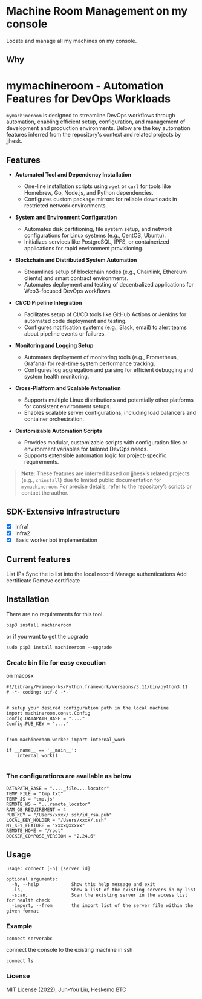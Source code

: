 # Machine Room Management on my console

Locate and manage all my machines on my console.

## Why

# mymachineroom - Automation Features for DevOps Workloads

`mymachineroom` is designed to streamline DevOps workflows through automation, enabling efficient setup, configuration, and management of development and production environments. Below are the key automation features inferred from the repository's context and related projects by jjhesk.

## Features

- **Automated Tool and Dependency Installation**
  - One-line installation scripts using `wget` or `curl` for tools like Homebrew, Go, Node.js, and Python dependencies.
  - Configures custom package mirrors for reliable downloads in restricted network environments.

- **System and Environment Configuration**
  - Automates disk partitioning, file system setup, and network configurations for Linux systems (e.g., CentOS, Ubuntu).
  - Initializes services like PostgreSQL, IPFS, or containerized applications for rapid environment provisioning.

- **Blockchain and Distributed System Automation**
  - Streamlines setup of blockchain nodes (e.g., Chainlink, Ethereum clients) and smart contract environments.
  - Automates deployment and testing of decentralized applications for Web3-focused DevOps workflows.

- **CI/CD Pipeline Integration**
  - Facilitates setup of CI/CD tools like GitHub Actions or Jenkins for automated code deployment and testing.
  - Configures notification systems (e.g., Slack, email) to alert teams about pipeline events or failures.

- **Monitoring and Logging Setup**
  - Automates deployment of monitoring tools (e.g., Prometheus, Grafana) for real-time system performance tracking.
  - Configures log aggregation and parsing for efficient debugging and system health monitoring.

- **Cross-Platform and Scalable Automation**
  - Supports multiple Linux distributions and potentially other platforms for consistent environment setups.
  - Enables scalable server configurations, including load balancers and container orchestration.

- **Customizable Automation Scripts**
  - Provides modular, customizable scripts with configuration files or environment variables for tailored DevOps needs.
  - Supports extensible automation logic for project-specific requirements.

> **Note**: These features are inferred based on jjhesk’s related projects (e.g., `cninstall`) due to limited public documentation for `mymachineroom`. For precise details, refer to the repository’s scripts or contact the author.

## SDK-Extensive Infrastructure

- [x] Infra1
- [x] Infra2
- [x] Basic worker bot implementation

## Current features

List IPs
Sync the ip list into the local record
Manage authentications
Add certificate
Remove certificate

## Installation

There are no requirements for this tool.

```
pip3 install machineroom
```

or if you want to get the upgrade

```
sudo pip3 install machineroom --upgrade
```

### Create bin file for easy execution

on macosx

```
#!/Library/Frameworks/Python.framework/Versions/3.11/bin/python3.11
# -*- coding: utf-8 -*-


# setup your desired configuration path in the local machine
import machineroom.const.Config
Config.DATAPATH_BASE = "...."
Config.PUB_KEY = "...."


from machineroom.worker import internal_work

if __name__ == '__main__':
    internal_work()


```

### The configurations are available as below

```
DATAPATH_BASE = "...._file....locator"
TEMP_FILE = "tmp.txt"
TEMP_JS = "tmp.js"
REMOTE_WS = "...remote_locator"
RAM_GB_REQUIREMENT = 4
PUB_KEY = "/Users/xxxx/.ssh/id_rsa.pub"
LOCAL_KEY_HOLDER = "/Users/xxxx/.ssh"
MY_KEY_FEATURE = "xxxx@xxxxx"
REMOTE_HOME = "/root"
DOCKER_COMPOSE_VERSION = "2.24.6"
```

## Usage

```
usage: connect [-h] [server id]

optional arguments:
  -h, --help            Show this help message and exit
  -ls,                  Show a list of the existing servers in my list
  -scan,                Scan the existing server in the access list for health check
  -import, --from       the import list of the server file within the given format
```

### Example

```
connect serverabc
```

connect the console to the existing machine in ssh

```
connect ls
```

### License

MIT License (2022), Jun-You Liu, Heskemo BTC
